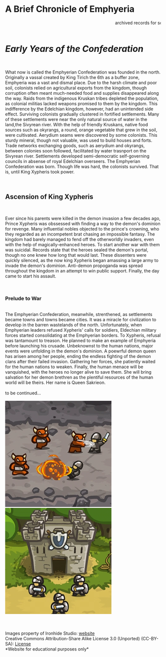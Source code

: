 # A Brief Chronicle of Emphyeria
 <marquee> archived records for scholars only </marquee>
<br>
<br>
<head>

</head>

<body>

<h1> <em> Early Years of the Confederation </em> </h1> 

<br>
<p> What now is called the Emphyerian Confederation was founded in the north. Originally a vassal created by King Tirich the 6th as a buffer zone, Emphyeria was a vast and dismal place. Due to the harsh climate and poor soil, colonists relied on agricultural exports from the kingdom, though corruption often meant much-needed food and supplies disappeared along the way. Raids from the indigenous Kruskan tribes depleted the population, as colonial militias lacked weapons promised to them by the kingdom. This indifference by the Edelchian kingdom, however, had an unintended side effect. Surviving colonists gradually clustered in fortified settlements. Many of these settlements were near the only natural source of water in the land,the Sivyrean river. With the help of friendly Kruskans, native food sources such as okyrangs, a round, orange vegetable that grew in the soil, were cultivated. Aerydium seams were discovered by some colonists. This sturdy mineral, though not valuable, was used to build houses and forts. Trade networks exchanging goods, such as aerydium and okyrangs, between colonies soon followed, facilitated by water trasnport on the Sivyrean river. Settlements developed semi-democratic self-governing councils in absense of royal Edelchian overseers. The Emphyerian Confederation was born. Though life was hard, the colonists survived. That is, until King Xypheris took power. </p>
    <br>
    <h2> <strong> Ascension of King Xypheris </strong> </h2>
    <br>
<p> Ever since his parents were killed in the demon invasion a few decades ago, Prince Xypheris was obssessed with finding a way to the demon's dominion for revenge. Many influential nobles objected to the prince's crowning, who they regarded as an incompetent brat chasing an impossible fantasy. The kingdom had barely managed to fend off the otherworldly invaders, even with the help of magically-enhanced heroes. To start another war with them was suicidal. Records state that the heroes sealed the demon's portal, though no one knew how long that would last. These dissenters were quickly silenced, as the now king Xypheris began amassing a large army to invade the demon's dominion. Anti-demon propoganda was spread throughout the kingdom in an attempt to win public support. Finally, the day came to start his assault. </p>
    <br>
    <h3> <strong> Prelude to War </strong> </h3>
    <br>
The Emphyerian Confederation, meanwhile, strenthened, as settlements became towns and towns became cities. It was a miracle for civilization to develop in the barren wastelands of the north. Unfortunately, when Emphyerian leaders refused Xypheris' calls for soldiers, Eldechian military forces started consolidating at the Emphyerian borders. To Xypheris, refusal was tantamount to treason. He planned to make an example of Emphyeria before launching his crusade. Unbeknownst to the human nations, major events were unfolding in the demon's dominion. A poewrful demon queen has arisen among her people, ending the endless fighting of the demon clans after their failed invasion. Gathering her forces, she patiently waited for the human nations to weaken. Finally, the human menace will be vanquished, with the heroes no longer alive to save them. She will bring salvation for her demon brethren as the plentiful resources of the human world will be theirs. Her name is Queen Sakrieon.
    <br>
    <br>
    to be continued...
    <br>
    <br>
    <img src="EnemySqr_DemonSwapn.png" alt="demon troops">
    <br>
    <img src="Pedia_tower_Knights_Barracks.png" alt="human troops">
    <br>
    <br>
    <br>
    <br>
Images property of Ironhide Studio: <a href="https://www.ironhidegames.com/"> website </a>
    <br>
Creative Commons Attribution-Share Alike License 3.0 (Unported) (CC-BY-SA): <a href="https://creativecommons.org/licenses/by-sa/3.0/legalcode"> License </a>
    <br>
    *Website for educational purposes only*
